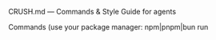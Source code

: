 CRUSH.md — Commands & Style Guide for agents

Commands (use your package manager: npm|pnpm|bun run <script>)

- Dev: dev | Build: build | Start: start | Preview: preview
- Lint: lint | Fix: lint:fix | Typecheck: typecheck | All: check
- Format: format:check | format:write (Prettier + Tailwind plugin)
- DB (Drizzle): db:generate | db:migrate | db:push | db:studio
- Tests: none configured. If adding Vitest: vitest path/to/file.test.ts -t "name"
  Environment
- Required: DATABASE_URL (see .env.example). Validated by @t3-oss/env-nextjs; use SKIP_ENV_VALIDATION in Docker.
- Start Postgres: docker compose up -d
  Imports & Modules
- Prefer type-only imports (inline): import { type X } from "..."; order external -> @/_-> relative; use alias @/_.
  TypeScript
- Strict + noUncheckedIndexedAccess; derive types from Zod with z.infer; export explicit types at module boundaries.
  Naming & Structure
- camelCase (vars/fns), PascalCase (components/types), kebab-case for route dirs; use cn from src/lib/utils for class merging.
  Error Handling & Async
- Validate with zod; use TRPCError for domain errors; no plain strings; obey no-misused-promises and await async calls.
  Database (Drizzle)
- eslint-plugin-drizzle enforces WHERE on update/delete; always include .where(...); prefer explicit selects.
  Formatting
- Prettier + prettier-plugin-tailwindcss orders class names; keep imports tidy; prefix \_ for intentionally unused args.
  Notes
- No Cursor (.cursor/rules, .cursorrules) or Copilot rules found.
